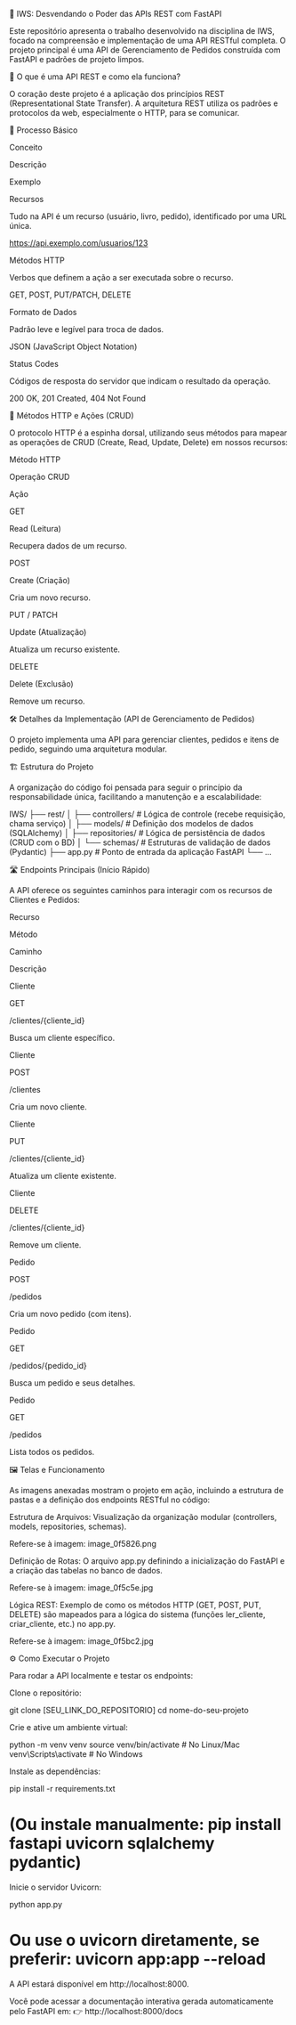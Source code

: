 🚀 IWS: Desvendando o Poder das APIs REST com FastAPI

Este repositório apresenta o trabalho desenvolvido na disciplina de IWS, focado na compreensão e implementação de uma API RESTful completa. O projeto principal é uma API de Gerenciamento de Pedidos construída com FastAPI e padrões de projeto limpos.

🧐 O que é uma API REST e como ela funciona?

O coração deste projeto é a aplicação dos princípios REST (Representational State Transfer). A arquitetura REST utiliza os padrões e protocolos da web, especialmente o HTTP, para se comunicar.

🧩 Processo Básico

Conceito

Descrição

Exemplo

Recursos

Tudo na API é um recurso (usuário, livro, pedido), identificado por uma URL única.

https://api.exemplo.com/usuarios/123

Métodos HTTP

Verbos que definem a ação a ser executada sobre o recurso.

GET, POST, PUT/PATCH, DELETE

Formato de Dados

Padrão leve e legível para troca de dados.

JSON (JavaScript Object Notation)

Status Codes

Códigos de resposta do servidor que indicam o resultado da operação.

200 OK, 201 Created, 404 Not Found

🎯 Métodos HTTP e Ações (CRUD)

O protocolo HTTP é a espinha dorsal, utilizando seus métodos para mapear as operações de CRUD (Create, Read, Update, Delete) em nossos recursos:

Método HTTP

Operação CRUD

Ação

GET

Read (Leitura)

Recupera dados de um recurso.

POST

Create (Criação)

Cria um novo recurso.

PUT / PATCH

Update (Atualização)

Atualiza um recurso existente.

DELETE

Delete (Exclusão)

Remove um recurso.

🛠️ Detalhes da Implementação (API de Gerenciamento de Pedidos)

O projeto implementa uma API para gerenciar clientes, pedidos e itens de pedido, seguindo uma arquitetura modular.

🏗️ Estrutura do Projeto

A organização do código foi pensada para seguir o princípio da responsabilidade única, facilitando a manutenção e a escalabilidade:

IWS/
├── rest/
│   ├── controllers/      # Lógica de controle (recebe requisição, chama serviço)
│   ├── models/           # Definição dos modelos de dados (SQLAlchemy)
│   ├── repositories/     # Lógica de persistência de dados (CRUD com o BD)
│   └── schemas/          # Estruturas de validação de dados (Pydantic)
├── app.py                # Ponto de entrada da aplicação FastAPI
└── ...


🛣️ Endpoints Principais (Início Rápido)

A API oferece os seguintes caminhos para interagir com os recursos de Clientes e Pedidos:

Recurso

Método

Caminho

Descrição

Cliente

GET

/clientes/{cliente_id}

Busca um cliente específico.

Cliente

POST

/clientes

Cria um novo cliente.

Cliente

PUT

/clientes/{cliente_id}

Atualiza um cliente existente.

Cliente

DELETE

/clientes/{cliente_id}

Remove um cliente.

Pedido

POST

/pedidos

Cria um novo pedido (com itens).

Pedido

GET

/pedidos/{pedido_id}

Busca um pedido e seus detalhes.

Pedido

GET

/pedidos

Lista todos os pedidos.

🖼️ Telas e Funcionamento

As imagens anexadas mostram o projeto em ação, incluindo a estrutura de pastas e a definição dos endpoints RESTful no código:

Estrutura de Arquivos: Visualização da organização modular (controllers, models, repositories, schemas).

Refere-se à imagem: image_0f5826.png

Definição de Rotas: O arquivo app.py definindo a inicialização do FastAPI e a criação das tabelas no banco de dados.

Refere-se à imagem: image_0f5c5e.jpg

Lógica REST: Exemplo de como os métodos HTTP (GET, POST, PUT, DELETE) são mapeados para a lógica do sistema (funções ler_cliente, criar_cliente, etc.) no app.py.

Refere-se à imagem: image_0f5bc2.jpg

⚙️ Como Executar o Projeto

Para rodar a API localmente e testar os endpoints:

Clone o repositório:

git clone [SEU_LINK_DO_REPOSITORIO]
cd nome-do-seu-projeto


Crie e ative um ambiente virtual:

python -m venv venv
source venv/bin/activate  # No Linux/Mac
venv\Scripts\activate     # No Windows


Instale as dependências:

pip install -r requirements.txt
# (Ou instale manualmente: pip install fastapi uvicorn sqlalchemy pydantic)


Inicie o servidor Uvicorn:

python app.py
# Ou use o uvicorn diretamente, se preferir: uvicorn app:app --reload


A API estará disponível em http://localhost:8000.

Você pode acessar a documentação interativa gerada automaticamente pelo FastAPI em:
👉 http://localhost:8000/docs
